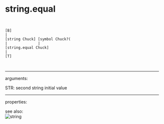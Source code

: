 # string.equal

```


[B]
|
[string Chuck] [symbol Chuck?(
|              |
[string.equal Chuck]
|
[T]

            
```
---
arguments:

STR: second string initial value<br>

---
properties:


see also:<br>
![string]("img/object_string.png")

